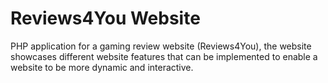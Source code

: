 # Reviews4You Website

PHP application for a gaming review website (Reviews4You), the website showcases different website features that can be implemented to enable a website to be more dynamic and interactive. 
